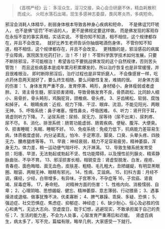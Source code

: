 > 《首楞严经》云： 
> 多淫众生，淫习交接，染心会合研磨不休，精血耗散积而成火。 
> 火旺水落石出竭，现生多感神志委靡，畏风寒炎热，多病短命。

邪淫会消耗人体精华，削弱身体根本导致各种身心疾病和短命，
&nbsp;
不是佛诅咒吓唬人，
也不是佛“惩罚”不听话的人，
更不是佛规定要这样做。
而是佛发现的客观存在永恒不变的事实真相，实话实说。
不管你知不知道，相不相信，这个规律都存在，并且不会改变。
&nbsp;
就好比养生老师告诉你抽烟喝酒伤身体，
不管你知不知道，相不相信，这个规律都存在，并且不会改变。
&nbsp;
更残酷的是，邪淫感召的病属于业障病，医院医生吃药打针，治！不！好！
不管科学医学技术如何发展，只要不断除邪淫，不可能根治！
希望各位不要挑战佛发现的这个自然规律，否则苦头管饱！
&nbsp;
而且这些病基本是成年累月积累爆发的，所以治疗恢复也是非常缓慢，并且很难根治，
即时断除邪淫后，治疗过程也是非常折磨人，
不会像感冒一样，吃点药休息两天就好了，要么终生相随，要么间歇性复发，难搞的很。
&nbsp;
对身体方面的伤害：
1、身体发育严重不良，发育停滞、畸形，身材矮小，身体瘦弱或者虚胖。
2、肾主骨生髓，邪淫损害肾精，导致骨骼发育不良，骨质疏松、比同龄人细小、易骨折，骨头畸形，鸡胸驼背，颈椎病、骨头疼。
3、牙齿稀松、软弱、腐蚀和掉牙。
4、眼睛疾病：近视、视力下降、干涩、眼痒、流泪，不能见阳光、两眼无神。 
5、呼吸系统：鼻子堵塞，慢性鼻炎，呼吸困难。
6、听力：肾开窍于耳，肾虚则听力下降。
7、泌尿系统：尿频、尿无力、尿等待（尿不出来）、尿刺疼、尿不尽。
8、消化、排泄系统：肠胃功能虚弱、肠胃疾病、便秘、腹泻、大便臭。
9、损害睡眠：失眠、睡眠不好。
10、免疫系统：免疫力低下，抗病能力差容易生病，体质极度虚弱，内分泌紊乱，怕冷、手足寒凉、脚臭、口臭、头晕头疼、四肢无力、腰疼腿疼等等。
11、早衰：神经衰弱，精力不足容易疲劳，精神萎靡，浑身无力。体力差，稍一运动便气喘吁吁、大汗淋漓。
12、导致生殖系统发育受损：阳痿、早泄，无法勃起或勃起不坚、性功能障碍，以及慢性前列腺炎、精索静脉曲张、不孕不育。
13、邪淫损害长相，相貌变丑：肾虚型脱发、白发，痤疮、青春痘、面色晦暗、面无血色，皮肤差、粗糙、毛孔粗大，丑陋龌龊，有明显黑眼圈、眼袋、两眼无神、眼睛有邪光。
14，性病、艾滋病。
15，妇科方面：月经不调，痛经，少经，白带增多，有异味，子宫寒冷，不孕症等
16，子宫癌、肾衰竭、尿毒症等。
17，寿命短。
  &nbsp;
对精神方面的伤害：
1、性格内向、消极懦弱、自卑；
2、心理阴暗、思想龌龊、健忘、精神萎靡、意志薄弱、行动猥亵；
3、遇事燥进或退缩、做事犹豫不决、优柔寡断；
4、脾气暴躁、乖戾、多疑、恐惧；
5、强迫症、社交恐惧症、焦虑症、抑郁症、神经症；
6、缺少耐心、恒心及必胜的信心和勇气，无远大志向、空虚度日，耽于幻想，逃避现实，不敢承担属于自己的责任；7、生活的能力差，不会为人处事，心智发育严重滞后和迟缓。
&nbsp;
肾虚百病生，病太多了，写不完，篇幅有限，略举几例，大家感受一下就行。
